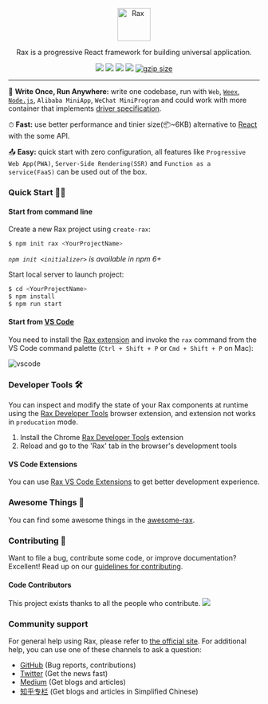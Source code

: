 <p align="center">
  <a href="https://alibaba.github.io/rax">
    <img alt="Rax" src="https://user-images.githubusercontent.com/677114/59907138-e99f7180-943c-11e9-8769-07021d9fe1ca.png" width="66">
  </a>
</p>

<p align="center">
Rax is a progressive React framework for building universal application.

<p align="center">
  <a href="https://github.com/alibaba/rax/blob/master/LICENSE"><img src="https://img.shields.io/npm/l/rax.svg"></a>
  <a href="https://www.npmjs.com/package/rax"><img src="https://img.shields.io/npm/v/rax.svg"></a>
  <a href="https://www.npmjs.com/package/rax"><img src="https://img.shields.io/npm/dm/rax.svg"></a>
  <a href="https://travis-ci.org/alibaba/rax"><img src="https://travis-ci.org/alibaba/rax.svg?branch=master"></a>
  <a href="https://unpkg.com/rax/dist/rax.min.js"><img src="https://img.badgesize.io/https://unpkg.com/rax/dist/rax.min.js?compression=gzip&?maxAge=3600" alt="gzip size"></a>
</p>

---

💌 **Write Once, Run Anywhere:** write one codebase, run with `Web`, [`Weex`](https://weex.apache.org/), [`Node.js`](https://nodejs.org/), `Alibaba MiniApp`, `WeChat MiniProgram` and could work with more container that implements [driver specification](./docs/en-US/driver-spec.md).

⏱ **Fast:** use better performance and tinier size(📦~6KB) alternative to [React](http://reactjs.org/) with the some API.

📤 **Easy:** quick start with zero configuration, all features like `Progressive Web App(PWA)`, `Server-Side Rendering(SSR)` and `Function as a service(FaaS)` can be used out of the box.

### Quick Start 🥢🍚

#### Start from command line

Create a new Rax project using `create-rax`:

```sh
$ npm init rax <YourProjectName>
```
_`npm init <initializer>` is available in npm 6+_

Start local server to launch project:

```sh
$ cd <YourProjectName>
$ npm install
$ npm run start
```

#### Start from [VS Code](https://code.visualstudio.com/)

You need to install the [Rax extension](https://marketplace.visualstudio.com/items?itemName=Rax.vscode-rax) and invoke the `rax` command from the VS Code command palette (`Ctrl + Shift + P` or `Cmd + Shift + P` on Mac):

![vscode](https://user-images.githubusercontent.com/677114/72176350-2488e700-3419-11ea-9f51-b640c51256db.gif)

### Developer Tools 🛠

You can inspect and modify the state of your Rax components at runtime using the
[Rax Developer Tools](https://github.com/raxjs/rax-devtools) browser extension,
and extension not works in `producation` mode.

1. Install the Chrome [Rax Developer Tools](https://chrome.google.com/webstore/detail/rax-developer-tools/anpeoinhjjligmgoiepbnigjhmijblff) extension
2. Reload and go to the 'Rax' tab in the browser's development tools

#### VS Code Extensions

You can use [Rax VS Code Extensions](https://github.com/raxjs/rax-vscode-extensions) to get better development experience.

### Awesome Things 📝

You can find some awesome things in the [awesome-rax](https://github.com/raxjs/awesome-rax).

### Contributing 🧼

Want to file a bug, contribute some code, or improve documentation? Excellent! Read up on our [guidelines for contributing](./.github/CONTRIBUTING.md).

#### Code Contributors

This project exists thanks to all the people who contribute.
<a href="https://github.com/alibaba/rax/graphs/contributors"><img src="https://opencollective.com/rax/contributors.svg?width=890&button=false" /></a>

### Community support

For general help using Rax, please refer to [the official site](https://rax.js.org/). For additional help, you can use one of these channels to ask a question:

- [GitHub](https://github.com/alibaba/rax) (Bug reports, contributions)
- [Twitter](https://twitter.com/RaxNews) (Get the news fast)
- [Medium](https://medium.com/@raxjs) (Get blogs and articles)
- [知乎专栏](https://zhuanlan.zhihu.com/raxjs) (Get blogs and articles in Simplified Chinese)